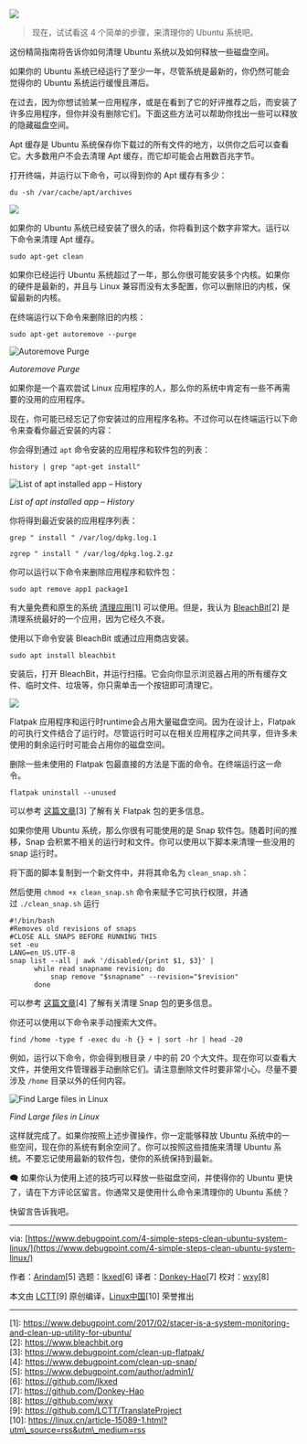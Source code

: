 ![](https://img.linux.net.cn/data/attachment/album/202209/30/123825r2vri1kv0rc2f7xh.jpg)

> 现在，试试看这 4 个简单的步骤，来清理你的 Ubuntu 系统吧。

这份精简指南将告诉你如何清理 Ubuntu 系统以及如何释放一些磁盘空间。

如果你的 Ubuntu 系统已经运行了至少一年，尽管系统是最新的，你仍然可能会觉得你的 Ubuntu 系统运行缓慢且滞后。

在过去，因为你想试验某一应用程序，或是在看到了它的好评推荐之后，而安装了许多应用程序，但你并没有删除它们。下面这些方法可以帮助你找出一些可以释放的隐藏磁盘空间。

Apt 缓存是 Ubuntu 系统保存你下载过的所有文件的地方，以供你之后可以查看它。大多数用户不会去清理 Apt 缓存，而它却可能会占用数百兆字节。

打开终端，并运行以下命令，可以得到你的 Apt 缓存有多少：

```
du -sh /var/cache/apt/archives
```

![](https://img.linux.net.cn/data/attachment/album/202209/30/124344v4bel4mslbvzbde9.png)

如果你的 Ubuntu 系统已经安装了很久的话，你将看到这个数字非常大。运行以下命令来清理 Apt 缓存。

```
sudo apt-get clean
```

如果你已经运行 Ubuntu 系统超过了一年，那么你很可能安装多个内核。如果你的硬件是最新的，并且与 Linux 兼容而没有太多配置，你可以删除旧的内核，保留最新的内核。

在终端运行以下命令来删除旧的内核：

```
sudo apt-get autoremove --purge
```

![Autoremove Purge](https://img.linux.net.cn/data/attachment/album/202209/30/124355cj8ie9jzh778or8r.png)

_Autoremove Purge_

如果你是一个喜欢尝试 Linux 应用程序的人，那么你的系统中肯定有一些不再需要的没用的应用程序。

现在，你可能已经忘记了你安装过的应用程序名称。不过你可以在终端运行以下命令来查看你最近安装的内容：

你会得到通过 `apt` 命令安装的应用程序和软件包的列表：

```
history | grep "apt-get install"
```

![List of apt installed app – History](https://img.linux.net.cn/data/attachment/album/202209/30/124407z8nn4w60ri6ygwu5.png)

_List of apt installed app – History_

你将得到最近安装的应用程序列表：

```
grep " install " /var/log/dpkg.log.1
```

```
zgrep " install " /var/log/dpkg.log.2.gz
```

你可以运行以下命令来删除应用程序和软件包：

```
sudo apt remove app1 package1
```

有大量免费和原生的系统 [清理应用](https://www.debugpoint.com/2017/02/stacer-is-a-system-monitoring-and-clean-up-utility-for-ubuntu/)\[1\] 可以使用。但是，我认为 [BleachBit](https://www.bleachbit.org/)\[2\] 是清理系统最好的一个应用，因为它经久不衰。

使用以下命令安装 BleachBit 或通过应用商店安装。

```
sudo apt install bleachbit
```

安装后，打开 BleachBit，并运行扫描。它会向你显示浏览器占用的所有缓存文件、临时文件、垃圾等，你只需单击一个按钮即可清理它。

![](https://img.linux.net.cn/data/attachment/album/202209/30/124414akyk09hq9g0e4x88.png)

Flatpak 应用程序和运行时runtime会占用大量磁盘空间。因为在设计上，Flatpak 的可执行文件结合了运行时。尽管运行时可以在相关应用程序之间共享，但许多未使用的剩余运行时可能会占用你的磁盘空间。

删除一些未使用的 Flatpak 包最直接的方法是下面的命令。在终端运行这一命令。

```
flatpak uninstall --unused
```

可以参考 [这篇文章](https://www.debugpoint.com/clean-up-flatpak/)\[3\] 了解有关 Flatpak 包的更多信息。

如果你使用 Ubuntu 系统，那么你很有可能使用的是 Snap 软件包。随着时间的推移，Snap 会积累不相关的运行时和文件。你可以使用以下脚本来清理一些没用的 snap 运行时。

将下面的脚本复制到一个新文件中，并将其命名为 `clean_snap.sh`：

然后使用 `chmod +x clean_snap.sh` 命令来赋予它可执行权限，并通过 `./clean_snap.sh` 运行

```
#!/bin/bash  
#Removes old revisions of snaps  
#CLOSE ALL SNAPS BEFORE RUNNING THIS  
set -eu  
LANG=en_US.UTF-8 
snap list --all | awk '/disabled/{print $1, $3}' |
      while read snapname revision; do
          snap remove "$snapname" --revision="$revision"
      done
```

可以参考 [这篇文章](https://www.debugpoint.com/clean-up-snap/)\[4\] 了解有关清理 Snap 包的更多信息。

你还可以使用以下命令来手动搜索大文件。

```
find /home -type f -exec du -h {} + | sort -hr | head -20
```

例如，运行以下命令，你会得到根目录 `/` 中的前 20 个大文件。现在你可以查看大文件，并使用文件管理器手动删除它们。请注意删除文件时要非常小心。尽量不要涉及 `/home` 目录以外的任何内容。

![Find Large files in Linux](https://img.linux.net.cn/data/attachment/album/202209/30/124424r09untu4uumcx9k3.png)

_Find Large files in Linux_

这样就完成了。如果你按照上述步骤操作，你一定能够释放 Ubuntu 系统中的一些空间，现在你的系统有剩余空间了。你可以按照这些措施来清理 Ubuntu 系统。不要忘记使用最新的软件包，使你的系统保持到最新。

🗨️ 如果你认为使用上述的技巧可以释放一些磁盘空间，并使得你的 Ubuntu 更快了，请在下方评论区留言。你通常又是使用什么命令来清理你的 Ubuntu 系统？

快留言告诉我吧。

___

via: [https://www.debugpoint.com/4-simple-steps-clean-ubuntu-system-linux/](https://www.debugpoint.com/4-simple-steps-clean-ubuntu-system-linux/)

作者：[Arindam](https://www.debugpoint.com/author/admin1/)\[5\] 选题：[lkxed](https://github.com/lkxed)\[6\] 译者：[Donkey-Hao](https://github.com/Donkey-Hao)\[7\] 校对：[wxy](https://github.com/wxy)\[8\]

本文由 [LCTT](https://github.com/LCTT/TranslateProject)\[9\] 原创编译，[Linux中国](https://linux.cn/article-15089-1.html?utm_source=rss&utm_medium=rss)\[10\] 荣誉推出

___

\[1\]: https://www.debugpoint.com/2017/02/stacer-is-a-system-monitoring-and-clean-up-utility-for-ubuntu/  
\[2\]: https://www.bleachbit.org  
\[3\]: https://www.debugpoint.com/clean-up-flatpak/  
\[4\]: https://www.debugpoint.com/clean-up-snap/  
\[5\]: https://www.debugpoint.com/author/admin1/  
\[6\]: https://github.com/lkxed  
\[7\]: https://github.com/Donkey-Hao  
\[8\]: https://github.com/wxy  
\[9\]: https://github.com/LCTT/TranslateProject  
\[10\]: https://linux.cn/article-15089-1.html?utm\_source=rss&utm\_medium=rss